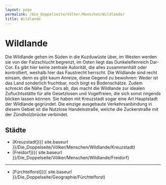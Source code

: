 ```yaml
---
layout: page
permalink: /Die_Doppelseite/Völker/Menschen/Wildlande/
title: Wildlande
---
```


# Wildlande

Die Wildlande gehen im Süden in die Kuzduwüste über, im Westen werden sie von der Falzschlucht begrenzt, im Osten liegt das Dunkelelfenreich Dar-Cor. Es gibt hier keine zentrale Autorität, die alles zusammenhält oder kontrolliert, weshalb hier das Faustrecht herrscht. Die Wildlande sind recht einsam, denn es gibt kaum Anreize, diese Gegend zu bewohnen: Weder ist das Land sonderlich fruchtbar, noch birgt es Bodenschätze. Zudem schreckt die Nähe Dar-Cors ab, das macht die Wildlande zur idealen Zufluchtsstätte für alle Gesetzlosen und Vogelfreien, die sich sonst nirgends blicken lassen können. Sie haben mit Kreuzstadt sogar eine Art Hauptstadt der Wildlande gegründet. Die einzige ausgebaute Verkehrsanbindung in diesem Gebiet ist die Nutzlose Handelsstraße, welche die Zuckerstraße mit der Zündholzbrücke verbindet.

## Städte

- [Kreuzstadt]({{ site.baseurl }}/Die_Doppelseite/Völker/Menschen/Wildlande/Kreuzstadt)
- [Freidorf]({{ site.baseurl }}/Die_Doppelseite/Völker/Menschen/Wildlande/Freidorf)


***

- [Fürchtelforst]({{ site.baseurl }}/Die_Doppelseite/Geographie/Fürchtelforst)

